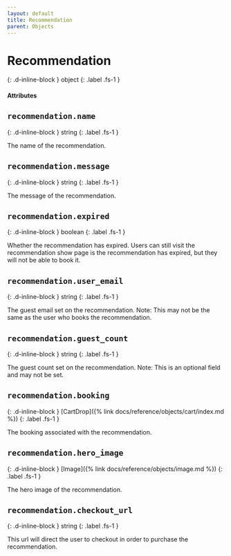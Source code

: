 ```yaml
---
layout: default
title: Recommendation
parent: Objects
---
```


# Recommendation
{: .d-inline-block }
object
{: .label .fs-1 }

#### Attributes

## `recommendation.name`
{: .d-inline-block }
string
{: .label .fs-1 }

The name of the recommendation.

## `recommendation.message`
{: .d-inline-block }
string
{: .label .fs-1 }

The message of the recommendation.

## `recommendation.expired`
{: .d-inline-block }
boolean
{: .label .fs-1 }

Whether the recommendation has expired.
Users can still visit the recommendation show page is the recommendation has expired, but they will not be able to book it.

## `recommendation.user_email`
{: .d-inline-block }
string
{: .label .fs-1 }

The guest email set on the recommendation.
Note: This may not be the same as the user who books the recommendation.

## `recommendation.guest_count`
{: .d-inline-block }
string
{: .label .fs-1 }

The guest count set on the recommendation.
Note: This is an optional field and may not be set.

## `recommendation.booking`
{: .d-inline-block }
[CartDrop]({% link docs/reference/objects/cart/index.md %})
{: .label .fs-1 }

The booking associated with the recommendation.

## `recommendation.hero_image`
{: .d-inline-block }
[Image]({% link docs/reference/objects/image.md %})
{: .label .fs-1 }

The hero image of the recommendation.

## `recommendation.checkout_url`
{: .d-inline-block }
string
{: .label .fs-1 }

This url will direct the user to checkout in order to purchase the recommendation.
